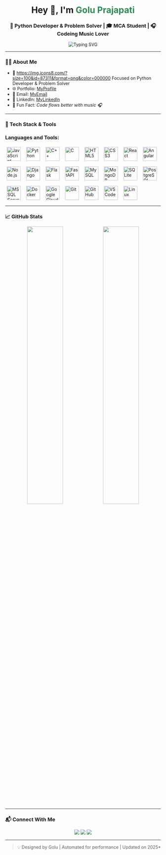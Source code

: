 <!-- GitHub Profile README by Dheeraj Sonkar -->

<h1 align="center">Hey 👋, I'm <span style="color:#2E8B57">Golu Prajapati</span></h1>
<h3 align="center">🚀 Python Developer & Problem Solver | 🎓 MCA Student | 🎧 Codeing  Music Lover</h3>

<p align="center">
  <img src="https://readme-typing-svg.demolab.com?font=Fira+Code&size=22&pause=1000&color=1DBF73&center=true&vCenter=true&multiline=true&width=1000&height=70&lines=Passionate+Python+Devloper+And+Problem+Solver;Always+Learning+Something+New;Building+Smart+%26+Secure+Apps" alt="Typing SVG" />
</p>


---

### 👨‍💻 About Me

- 🎯 https://img.icons8.com/?size=100&id=87311&format=png&color=000000 Focused on Python Developer & Problem Solver
- 🌐 Portfolio: [MyProfile](https://goluprajapati.vercel.app/)
- 📩 Email: [MyEmail](mailto:gp1515151@gmail.com)
- 💼 LinkedIn: [MyLinkedIn](https://www.linkedin.com/in/goluprajapti5016/)
- 🎵 Fun Fact: *Code flows better with music 🎧*

---

### 🧰 Tech Stack & Tools

<div class="skills-section">
<h3 align="left">Languages and Tools:</h3>
<p style="text-align: left; display: flex; flex-wrap: wrap; gap: 8px; align-items: center;">
<img src="https://skillicons.dev/icons?i=javascript" alt="JavaScript" height="45" style="vertical-align: middle; margin: 5px;" />
  <img src="https://skillicons.dev/icons?i=python" alt="Python" height="45" style="vertical-align: middle; margin: 5px;" />
  <img src="https://cdn.jsdelivr.net/gh/devicons/devicon@latest/icons/cplusplus/cplusplus-original.svg" alt="C++" height="45" style="vertical-align: middle; margin: 5px;" />
  <img src="https://skillicons.dev/icons?i=c" alt="C" height="45" style="vertical-align: middle; margin: 5px;" />
  <img src="https://cdn.jsdelivr.net/gh/devicons/devicon@latest/icons/html5/html5-original.svg" alt="HTML5" height="45" style="vertical-align: middle; margin: 5px;" />
  <img src="https://cdn.jsdelivr.net/gh/devicons/devicon@latest/icons/css3/css3-original.svg" alt="CSS3" height="45" style="vertical-align: middle; margin: 5px;" />
  <img src="https://skillicons.dev/icons?i=react" alt="React" height="45" style="vertical-align: middle; margin: 5px;" />
  <img src="https://skillicons.dev/icons?i=angular" alt="Angular" height="45" style="vertical-align: middle; margin: 5px;" />
  <img src="https://skillicons.dev/icons?i=nodejs" alt="Node.js" height="45" style="vertical-align: middle; margin: 5px;" />
  <img src="https://skillicons.dev/icons?i=django" alt="Django" height="45" style="vertical-align: middle; margin: 5px;" />
  <img src="https://skillicons.dev/icons?i=flask" alt="Flask" height="45" style="vertical-align: middle; margin: 5px;" />
  <img src="https://skillicons.dev/icons?i=fastapi" alt="FastAPI" height="45" style="vertical-align: middle; margin: 5px;" />
  <img src="https://skillicons.dev/icons?i=mysql" alt="MySQL" height="45" style="vertical-align: middle; margin: 5px;" />
  <img src="https://skillicons.dev/icons?i=mongodb" alt="MongoDB" height="45" style="vertical-align: middle; margin: 5px;" />
  <img src="https://skillicons.dev/icons?i=sqlite" alt="SQLite" height="45" style="vertical-align: middle; margin: 5px;" />
  <img src="https://skillicons.dev/icons?i=postgresql" alt="PostgreSQL" height="45" style="vertical-align: middle; margin: 5px;" />
  <img src="https://cdn.jsdelivr.net/gh/devicons/devicon@latest/icons/microsoftsqlserver/microsoftsqlserver-original.svg" alt="MS SQL Server" height="45" style="vertical-align: middle; margin: 5px;" />
  <img src="https://skillicons.dev/icons?i=docker" alt="Docker" height="45" style="vertical-align: middle; margin: 5px;" />
  <img src="https://skillicons.dev/icons?i=googlecloud" alt="Google Cloud" height="45" style="vertical-align: middle; margin: 5px;" />
  <img src="https://skillicons.dev/icons?i=git" alt="Git" height="45" style="vertical-align: middle; margin: 5px;" />
  <img src="https://skillicons.dev/icons?i=github" alt="GitHub" height="45" style="vertical-align: middle; margin: 5px;" />
  <img src="https://skillicons.dev/icons?i=vscode" alt="VS Code" height="45" style="vertical-align: middle; margin: 5px;" />
  <img src="https://cdn.simpleicons.org/linux" alt="Linux" height="45" style="vertical-align: middle; margin: 5px;" />
</p>
</div>

---

### 📈 GitHub Stats

<p align="center">
  <img src="https://github-readme-stats.vercel.app/api?username=Goluprajapati5016&show_icons=true&theme=tokyonight&border_radius=10&custom_title=GoluPrajapati+GitHub+Stats" width="48%" />
  <img src="https://github-readme-streak-stats.herokuapp.com?user=Goluprajapati5016&theme=tokyonight&border_radius=10&date_format=M%20j%5B%2C%20Y%5D" width="48%" />
</p>

---

### 📬 Connect With Me

<p align="center">
  <a href="mailto:gp1515151@gmail.com"><img src="https://img.shields.io/badge/Gmail-D14836?style=for-the-badge&logo=gmail&logoColor=white"/></a>
  <a href="https://www.linkedin.com/in/goluprajapti5016/"><img src="https://img.shields.io/badge/LinkedIn-blue?style=for-the-badge&logo=linkedin&logoColor=white"/></a>
  <a href="https://goluprajapati.vercel.app/"><img src="https://img.shields.io/badge/Portfolio-000?style=for-the-badge&logo=vercel&logoColor=white"/></a>
</p>

---

> 💡 Designed by Golu | Automated for performance | Updated on 2025*
